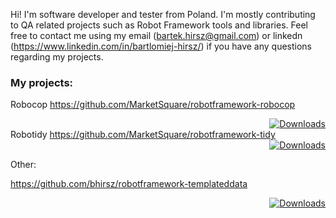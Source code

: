 Hi! I'm software developer and tester from Poland. I'm mostly contributing to QA related projects such as Robot Framework tools and libraries.
Feel free to contact me using my email (bartek.hirsz@gmail.com) or linkedn (https://www.linkedin.com/in/bartlomiej-hirsz/) if you have any questions regarding my projects. 

### My projects:
Robocop https://github.com/MarketSquare/robotframework-robocop <div align="right">[![Downloads](https://pepy.tech/badge/robotframework-robocop)](https://pepy.tech/project/robotframework-robocop)</div>
Robotidy https://github.com/MarketSquare/robotframework-tidy <div align="right">[![Downloads](https://pepy.tech/badge/robotframework-tidy)](https://pepy.tech/project/robotframework-tidy)</div>

Other:

https://github.com/bhirsz/robotframework-templateddata <div align="right">[![Downloads](https://pepy.tech/badge/robotframework-templateddata)](https://pepy.tech/project/robotframework-templateddata)</div>
